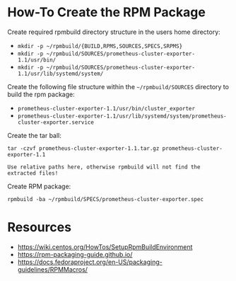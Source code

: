# How-To Create the RPM Package

Create required rpmbuild directory structure in the users home directory:  

* `mkdir -p ~/rpmbuild/{BUILD,RPMS,SOURCES,SPECS,SRPMS}`
* `mkdir -p ~/rpmbuild/SOURCES/prometheus-cluster-exporter-1.1/usr/bin/`
* `mkdir -p ~/rpmbuild/SOURCES/prometheus-cluster-exporter-1.1/usr/lib/systemd/system/`

Create the following file structure within the `~/rpmbuild/SOURCES` directory to build the rpm package:  

* `prometheus-cluster-exporter-1.1/usr/bin/cluster_exporter`
* `prometheus-cluster-exporter-1.1/usr/lib/systemd/system/prometheus-cluster-exporter.service`

Create the tar ball:  

`tar -czvf prometheus-cluster-exporter-1.1.tar.gz prometheus-cluster-exporter-1.1`

    Use relative paths here, otherwise rpmbuild will not find the extracted files!

Create RPM package:  

`rpmbuild -ba ~/rpmbuild/SPECS/prometheus-cluster-exporter.spec`

# Resources

* https://wiki.centos.org/HowTos/SetupRpmBuildEnvironment
* https://rpm-packaging-guide.github.io/
* https://docs.fedoraproject.org/en-US/packaging-guidelines/RPMMacros/

